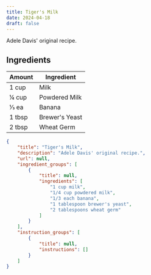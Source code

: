 ```yaml
---
title: Tiger's Milk
date: 2024-04-18
draft: false
---
```


Adele Davis' original recipe.

## Ingredients

| Amount  | Ingredient     |
|---------|----------------|
| 1 cup   | Milk           |
| 1⁄4 cup | Powdered Milk  |
| 1⁄3 ea  | Banana         |
| 1 tbsp  | Brewer's Yeast |
| 2 tbsp  | Wheat Germ     |

```json
{
    "title": "Tiger's Milk",
    "description": "Adele Davis' original recipe.",
    "url": null,
    "ingredient_groups": [
        {
            "title": null,
            "ingredients": [
                "1 cup milk",
                "1/4 cup powdered milk",
                "1/3 each banana",
                "1 tablespoon brewer's yeast",
                "2 tablespoons wheat germ"
            ]
        }
    ],
    "instruction_groups": [
        {
            "title": null,
            "instructions": []
        }
    ]
}
```